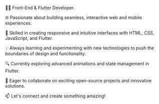 👨‍💻 Front-End & Flutter Developer.

🌐 Passionate about building seamless, interactive web and mobile experiences.

🚀 Skilled in creating responsive and intuitive interfaces with HTML, CSS, JavaScript, and Flutter.

💡 Always learning and experimenting with new technologies to push the boundaries of design and functionality.

🔍 Currently exploring advanced animations and state management in Flutter.

🌱 Eager to collaborate on exciting open-source projects and innovative solutions.

📫 Let's connect and create something amazing!
